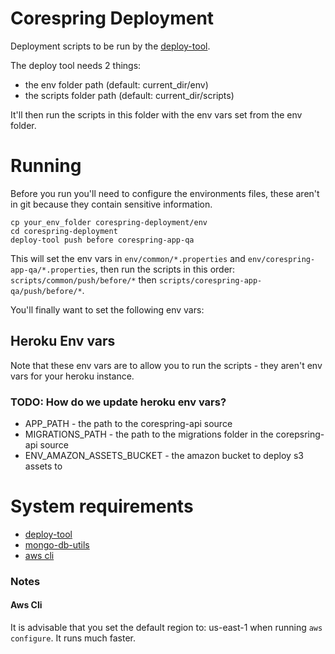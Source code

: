 # Corespring Deployment

Deployment scripts to be run by the [deploy-tool](https://github.com/corespring/deploy-cli).

The deploy tool needs 2 things:
* the env folder path (default: current_dir/env)
* the scripts folder path (default: current_dir/scripts)

It'll then run the scripts in this folder with the env vars set from the env folder.

# Running

Before you run you'll need to configure the environments files, these aren't in git because they contain sensitive information.

    cp your_env_folder corespring-deployment/env
    cd corespring-deployment
    deploy-tool push before corespring-app-qa


This will set the env vars in `env/common/*.properties` and `env/corespring-app-qa/*.properties`, then run the scripts in this order: `scripts/common/push/before/*` then `scripts/corespring-app-qa/push/before/*`.

You'll finally want to set the following env vars:


## Heroku Env vars

Note that these env vars are to allow you to run the scripts - they aren't env vars for your heroku instance.

### TODO: How do we update heroku env vars?


* APP_PATH - the path to the corespring-api source
* MIGRATIONS_PATH - the path to the migrations folder in the corepsring-api source
* ENV_AMAZON_ASSETS_BUCKET - the amazon bucket to deploy s3 assets to

# System requirements

* [deploy-tool](https://github.com/corespring/deploy-cli)
* [mongo-db-utils](https://github.com/edeustace/mongo-db-utils)
* [aws cli](http://aws.amazon.com/cli/)

### Notes

#### Aws Cli

It is advisable that you set the default region to: us-east-1 when running `aws configure`. It runs much faster.



